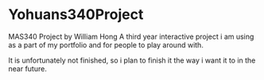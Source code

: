 # Yohuans340Project
MAS340 Project by William Hong
A third year interactive project i am using as a part of my portfolio and for people to play around with.

It is unfortunately not finished, so i plan to finish it the way i want it to in the near future.
